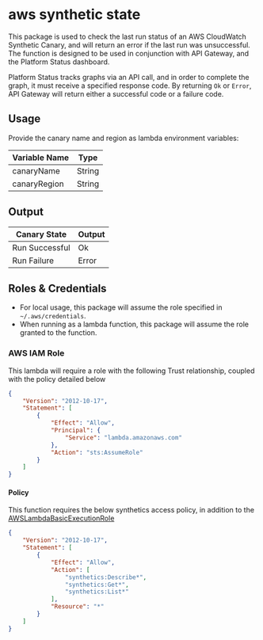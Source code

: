 # aws synthetic state

This package is used to check the last run status of an AWS CloudWatch Synthetic Canary, and will return an error if the last run was unsuccessful. The function is designed to be used in conjunction with API Gateway, and the Platform Status dashboard.

Platform Status tracks graphs via an API call, and in order to complete the graph, it must receive a specified response code. By returning `Ok` or `Error`, API Gateway will return either a successful code or a failure code.

## Usage

Provide the canary name and region as lambda environment variables:

| Variable Name | Type   |
|---------------|--------|
| canaryName    | String |
| canaryRegion  | String |  

## Output

| Canary State   | Output |
|----------------|--------|
| Run Successful | Ok     |
| Run Failure    | Error  |

## Roles & Credentials

- For local usage, this package will assume the role specified in `~/.aws/credentials`.
- When running as a lambda function, this package will assume the role granted to the function.

### AWS IAM Role

This lambda will require a role with the following Trust relationship, coupled with the policy detailed below

```json
{
    "Version": "2012-10-17",
    "Statement": [
        {
            "Effect": "Allow",
            "Principal": {
                "Service": "lambda.amazonaws.com"
            },
            "Action": "sts:AssumeRole"
        }
    ]
}
```

#### Policy

This function requires the below synthetics access policy, in addition to the [AWSLambdaBasicExecutionRole](https://docs.aws.amazon.com/lambda/latest/dg/lambda-intro-execution-role.html)

```json
{
    "Version": "2012-10-17",
    "Statement": [
        {
            "Effect": "Allow",
            "Action": [
                "synthetics:Describe*",
                "synthetics:Get*",
                "synthetics:List*"
            ],
            "Resource": "*"
        }
    ]
}
```
